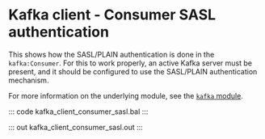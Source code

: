# Kafka client - Consumer SASL authentication

This shows how the SASL/PLAIN authentication is done in the `kafka:Consumer`. For this to work properly, an active Kafka server must be present, and it should be configured to use the SASL/PLAIN authentication mechanism.

For more information on the underlying module, see the [`kafka` module](https://lib.ballerina.io/ballerinax/kafka/latest).

::: code kafka_client_consumer_sasl.bal :::

::: out kafka_client_consumer_sasl.out :::
